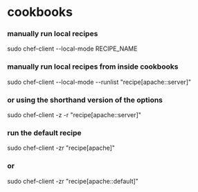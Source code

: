 # cookbooks

### manually run local recipes
sudo chef-client --local-mode RECIPE_NAME

### manually run local recipes from inside cookbooks
sudo chef-client --local-mode --runlist "recipe[apache::server]"
### or using the shorthand version of the options
sudo chef-client -z -r "recipe[apache::server]"

### run the default recipe
sudo chef-client -zr "recipe[apache]"
### or
sudo chef-client -zr "recipe[apache::default]"
